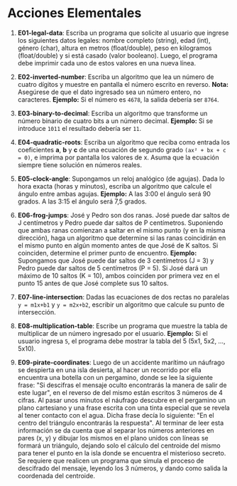# Acciones Elementales

1) **E01-legal-data**: Escriba un programa que solicite al usuario que ingrese los siguientes datos legales: nombre completo (string), edad (int), género (char), altura en metros (float/double), peso en kilogramos (float/double) y si está casado (valor booleano). Luego, el programa debe imprimir cada uno de estos valores en una nueva línea.

2) **E02-inverted-number**: Escriba un algoritmo que lea un número de cuatro dígitos y muestre en pantalla el número escrito en reverso. **Nota:** Asegúrese de que el dato ingresado sea un número entero, no caracteres. **Ejemplo:** Si el número es `4678`, la salida debería ser `8764`.

3) **E03-binary-to-decimal**: Escriba un algoritmo que transforme un número binario de cuatro bits a un número decimal. **Ejemplo:** Si se introduce `1011` el resultado debería ser `11`.

4) **E04-quadratic-roots**: Escriba un algoritmo que reciba como entrada los coeficientes **a**, **b** y **c** de una ecuación de segundo grado `(ax² + bx + c = 0)`, e imprima por pantalla los valores de x. Asuma que la ecuación siempre tiene solución en números reales.

5) **E05-clock-angle**: Supongamos un reloj analógico (de agujas). Dada lo hora exacta (horas y minutos), escriba un algoritmo que calcule el ángulo entre ambas agujas. **Ejemplo:** A las 3:00 el ángulo será 90 grados. A las 3:15 el ángulo será 7,5 grados.

6) **E06-frog-jumps**: José y Pedro son dos ranas. José puede dar saltos de J centímetros y Pedro puede dar saltos de P centímetros. Suponiendo que ambas ranas comienzan a saltar en el mismo punto (y en la misma dirección), haga un algoritmo que determine si las ranas coincidirán en el mismo punto en algún momento antes de que José de K saltos. Si coinciden, determine el primer punto de encuentro. **Ejemplo:** Supongamos que José puede dar saltos de 3 centímetros (J = 3) y Pedro puede dar saltos de 5 centímetros (P = 5). Si José dará un máximo de 10 saltos (K = 10), ambos coinciden por primera vez en el punto 15 antes de que José complete sus 10 saltos.

7) **E07-line-intersection**: Dadas las ecuaciones de dos rectas no paralelas `y = m1x+b1` y `y = m2x+b2`, escribir un algoritmo que calcule su punto de intersección.

8) **E08-multiplication-table**: Escribe un programa que muestre la tabla de multiplicar de un número ingresado por el usuario. **Ejemplo:** Si el usuario ingresa `5`, el programa debe mostrar la tabla del 5 (5x1, 5x2, …, 5x10).

9) **E09-pirate-coordinates**: Luego de un accidente marítimo un náufrago se despierta en una isla desierta, al hacer un recorrido por ella encuentra una botella con un pergamino, donde se lee la siguiente frase: "Si descifras el mensaje oculto encontrarás la manera de salir de este lugar", en el reverso de del mismo están escritos 3 números de 4 cifras. Al pasar unos minutos el náufrago descubre en el pergamino un plano cartesiano y una frase escrita con una tinta especial que se revela al tener contacto con el agua. Dicha frase decía lo siguiente: "En el centro del triángulo encontrarás la respuesta". Al terminar de leer esta información se da cuenta que al separar los números anteriores en pares (x, y) y dibujar los mismos en el plano unidos con líneas se formará un triángulo, dejando solo el cálculo del centroide del mismo para tener el punto en la isla donde se encuentra el misterioso secreto. Se requiere que realicen un programa que simula el proceso de descifrado del mensaje, leyendo los 3 números, y dando como salida la coordenada del centroide.
